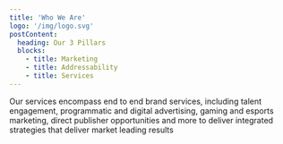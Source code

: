 ```yaml
---
title: 'Who We Are'
logo: '/img/logo.svg'
postContent:
  heading: Our 3 Pillars
  blocks:
    - title: Marketing
    - title: Addressability
    - title: Services
---
```


Our services encompass end to end brand services, including talent engagement, programmatic and digital advertising, gaming and esports marketing, direct publisher opportunities and more to deliver integrated strategies that deliver market leading results
